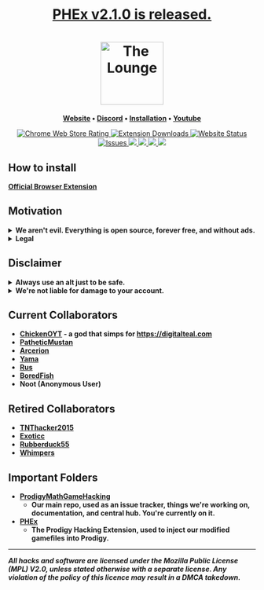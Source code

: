 <h1 align="center"><strong><a href="https://github.com/Prodigy-Hacking/ProdigyMathGameHacking/raw/master/PHEx/build/extension.zip">PHEx v2.1.0 is released.</a></strong></h1>


<h1 align="center">
	<a href="https://github.com/Prodigy-Hacking/ProdigyMathGameHacking/wiki/How-to-install-hacks">
		<img align="center"
			width="128"
			alt="The Lounge"
			src="https://user-images.githubusercontent.com/61985513/112065411-d2b21580-8b21-11eb-9beb-ac267876f31e.png">
	</a>
</h1>

<p align="center">
	<strong>
		<a href="https://prodigyhacking.com/">Website</a>
		•
		<a href="https://discord.gg/XQDfbfq">Discord</a>
		•
		<a href="https://github.com/Prodigy-Hacking/ProdigyMathGameHacking/wiki/How-to-install-hacks">Installation</a>
		•
		<a href="https://www.youtube.com/channel/UChIRMY6SdQrcADVscWTVv9A">Youtube</a>
	</strong>
</p>
<p align="center">
	<a href="https://chrome.google.com/webstore/detail/gjabpajagbgoifbkflgojeojmnlmioea/">
		<img alt="Chrome Web Store Rating" src="https://img.shields.io/chrome-web-store/stars/gjabpajagbgoifbkflgojeojmnlmioea?label=Extension%20Rating">
</a>
<a href="https://chrome.google.com/webstore/detail/gjabpajagbgoifbkflgojeojmnlmioea/">
<img alt="Extension Downloads" src="https://img.shields.io/chrome-web-store/users/gjabpajagbgoifbkflgojeojmnlmioea?color=red&label=Extension%20Downloads">
</a>

<a href="https://prodigyhacking.com">
	<img alt="Website Status" src="https://img.shields.io/website-up-down-green-red/https/prodigyhacking.com">
</a>

<a href="https://github.com/Prodigy-Hacking/ProdigyMathGameHacking/issues">
	<img alt="Issues" src="https://img.shields.io/github/issues-raw/Prodigy-Hacking/ProdigyMathGameHacking">
</a>

<a href="https://discord.com/invite/XQDfbfq">
	<img src="https://img.shields.io/discord/683793361123016755.svg?color=7289da&label=Discord&logo=discord&style=flat-square">
</a>

<a href="https://github.com/Prodigy-Hacking/ProdigyMathGameHacking/graphs/contributors">
	<img src="https://img.shields.io/github/contributors/Prodigy-Hacking/ProdigyMathGameHacking.svg?style=flat">
</a>

<a href="https://github.com/Prodigy-Hacking/ProdigyMathGameHacking/blob/master/LICENSE">
	<img src="https://img.shields.io/badge/License-MPL%20v2.0-yellow.svg">
</a>

<a href="https://github.com/Prodigy-Hacking/ProdigyMathGameHacking/pulse">
	<img src="https://img.shields.io/github/commit-activity/m/Prodigy-Hacking/ProdigyMathGameHacking">
</a>

</p>





## How to install

**[Official Browser Extension](https://github.com/Prodigy-Hacking/ProdigyMathGameHacking/wiki/How-to-install-hacks)**

## Motivation

<details>
<summary><b>We aren't evil. Everything is open source, forever free, and without ads.</b></summary>
<br>
We're not trying to break the game because we're evil. We just wanted to help Prodigy become more secure, but they've ignored our emails and our requests to talk.

Because of that we're just publicly showing hacks! That, and it's also just fun ;)

All of our hacks are open source, and free. No paywalls, no ads, and no Patreon. If you really want to support us, you can Nitro boost our Discord server [here](https://discord.gg/XQDfbfq)!
</details>



<details>
<summary><b>Legal</b></summary>

If you have any legal problems, please email support@prodigyhacking.com

</details>



## Disclaimer

<details>
<summary><b>Always use an alt just to be safe.</b></summary>
<br>
While our hacks are completely safe, <strong>you shouldn't use hacks on your main account</strong>.

There's an <b>extremely small chance your account will be hacker-tagged, reset, or banned</b>. Luckily, it almost never happens. The only incidents PMGH knows of users being banned for hacking were contributors or staff of PMGH itself.

We will <b>never<b/> ask you for your password. If somebody asks you for personal/sensitive information, report it to the staff on our [Discord server](https://discord.gg/XQDfbfq). (There <b>is<b/> an exception with our arena point website, but still use with caution)

All of our hacks are *open-source*, and only located under our [Github Organization](https://github.com/Prodigy-Hacking).
*If it's not an official repository, or a fork, it may not be safe!*
</details>



<details>
<summary><b>We're not liable for damage to your account.</b></summary>
<br>
- All hacks, exploits, or other files hosted here may damage your account if used improperly or excessively. We can't stress enough, do not use <i>any</i> of these hacks on your primary account, as you risk your account becoming damaged beyond repair, preventing you from accessing Prodigy Math Game in that account. You have been warned.
<br>
- We are not liable for any damages of any kind, as our license states:

> Limitation of Liability
> Under no circumstances and under no legal theory, whether tort (including negligence), contract, or otherwise, shall any Contributor, or anyone who distributes Covered Software as permitted above, be liable to You for any direct, indirect, special, incidental, or consequential damages of any character including, without limitation, damages for lost profits, loss of goodwill, work stoppage, computer failure or malfunction, or any and all other commercial damages or losses, even if such party shall have been informed of the possibility of such damages. This limitation of liability shall not apply to liability for death or personal injury resulting from such party’s negligence to the extent applicable law prohibits such limitation. Some jurisdictions do not allow the exclusion or limitation of incidental or consequential damages, so this exclusion and limitation may not apply to You.
</details>





## Current Collaborators
- [ChickenOYT](https://github.com/ChickenOnYT) - a god that simps for https://digitalteal.com
- [PatheticMustan](https://github.com/PatheticMustan)
- [Arcerion](https://github.com/ArcerionDev)
- [Yama](https://github.com/YamaHacks)
- [Rus](https://github.com/UntrustableRus)
- [BoredFish](https://github.com/BoredFishRE)
- Noot (Anonymous User)





## Retired Collaborators

- [TNThacker2015](https://github.com/TNThacker2015)
- [Exoticc](https://github.com/Exoticc)
- [Rubberduck55](https://github.com/Rubberduck55)
- [Whimpers](https://github.com/KryptoCrash)




## Important Folders

- [ProdigyMathGameHacking](https://github.com/Prodigy-Hacking/ProdigyMathGameHacking)
  - Our main repo, used as an issue tracker, things we're working on, documentation, and central hub. You're currently on it.
- [PHEx](https://github.com/Prodigy-Hacking/ProdigyMathGameHacking/tree/master/PHEx)
  - The Prodigy Hacking Extension, used to inject our modified gamefiles into Prodigy.







----
***All hacks and software are licensed under the Mozilla Public License (MPL) V2.0, unless stated otherwise with a separate license. Any violation of the policy of this licence may result in a DMCA takedown.***
